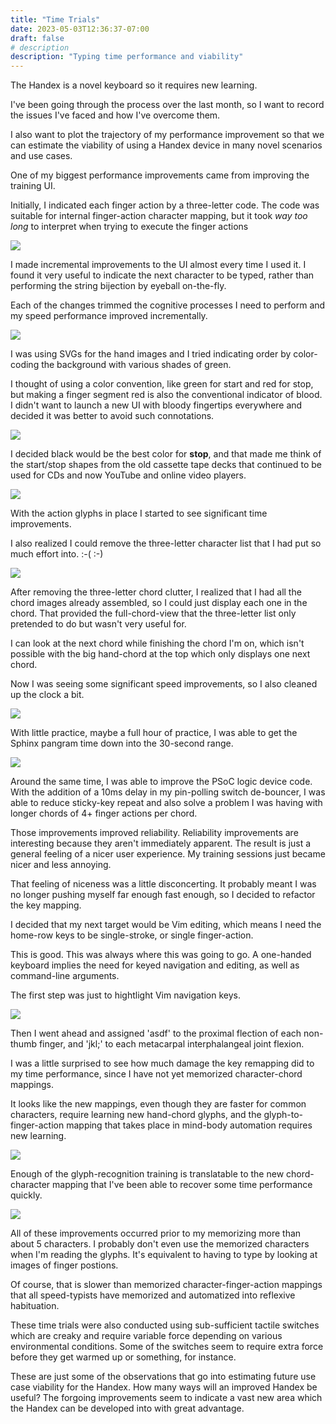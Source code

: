 ```yaml
---
title: "Time Trials"
date: 2023-05-03T12:36:37-07:00
draft: false
# description
description: "Typing time performance and viability"
---
```


The Handex is a novel keyboard so it requires new learning.

I've been going through the process over the last month, so I want to record the issues I've faced and how I've overcome them.

I also want to plot the trajectory of my performance improvement so that we can estimate the viability of using a Handex device in many novel scenarios and use cases.

One of my biggest performance improvements came from improving the training UI.

Initially, I indicated each finger action by a three-letter code. The code was suitable for internal finger-action character mapping, but it took _way too long_ to interpret when trying to execute the finger actions

![](/images/time-trials/Screenshot_20230328_172642_Edge_resized.png)

I made incremental improvements to the UI almost every time I used it. I found it very useful to indicate the next character to be typed, rather than performing the string bijection by eyeball on-the-fly.

Each of the changes trimmed the cognitive processes I need to perform and my speed performance improved incrementally.

![](/images/time-trials/Screenshot_20230401_104402_Edge_resized.png)

I was using SVGs for the hand images and I tried indicating order by color-coding the background with various shades of green.

I thought of using a color convention, like green for start and red for stop, but making a finger segment red is also the conventional indicator of blood. I didn't want to launch a new UI with bloody fingertips everywhere and decided it was better to avoid such connotations.

![](/images/time-trials/Screenshot_20230402_204430_Edge_resized.png)

I decided black would be the best color for **stop**, and that made me think of the start/stop shapes from the old cassette tape decks that continued to be used for CDs and now YouTube and online video players.

![](/images/time-trials/Screenshot_20230425_193323_Edge_resized.png)

With the action glyphs in place I started to see significant time improvements.

I also realized I could remove the three-letter character list that I had put so much effort into. :-( :-)

![](/images/time-trials/Screenshot_20230426_170433_Edge_resized.png)

After removing the three-letter chord clutter, I realized that I had all the chord images already assembled, so I could just display each one in the chord. That provided the full-chord-view that the three-letter list only pretended to do but wasn't very useful for.

I can look at the next chord while finishing the chord I'm on, which isn't possible with the big hand-chord at the top which only displays one next chord.

Now I was seeing some significant speed improvements, so I also cleaned up the clock a bit.

![](/images/time-trials/Screenshot_20230501_120406_Edge_resized.png)

With little practice, maybe a full hour of practice, I was able to get the Sphinx pangram time down into the 30-second range.

![](/images/time-trials/Screenshot_20230502_155247_Edge_resized.png)

Around the same time, I was able to improve the PSoC logic device code. With the addition of a 10ms delay in my pin-polling switch de-bouncer, I was able to reduce sticky-key repeat and also solve a problem I was having with longer chords of 4+ finger actions per chord.

Those improvements improved reliability. Reliability improvements are interesting because they aren't immediately apparent. The result is just a general feeling of a nicer user experience. My training sessions just became nicer and less annoying.

That feeling of niceness was a little disconcerting. It probably meant I was no longer pushing myself far enough fast enough, so I decided to refactor the key mapping.

I decided that my next target would be Vim editing, which means I need the home-row keys to be single-stroke, or single finger-action.

This is good. This was always where this was going to go. A one-handed keyboard implies the need for keyed navigation and editing, as well as command-line arguments.

The first step was just to hightlight Vim navigation keys.

![](/images/time-trials/Screenshot_20230502_150208_Edge_resized.png)

Then I went ahead and assigned 'asdf' to the proximal flection of each non-thumb finger, and 'jkl;' to each metacarpal interphalangeal joint flexion.

I was a little surprised to see how much damage the key remapping did to my time performance, since I have not yet memorized character-chord mappings.

It looks like the new mappings, even though they are faster for common characters, require learning new hand-chord glyphs, and the glyph-to-finger-action mapping that takes place in mind-body automation requires new learning.

![](/images/time-trials/Screenshot_20230503_143348_Edge_resized.png)

Enough of the glyph-recognition training is translatable to the new chord-character mapping that I've been able to recover some time performance quickly.

![](/images/time-trials/Screenshot_20230503_144659_Edge_resized.png)

All of these improvements occurred prior to my memorizing more than about 5 characters. I probably don't even use the memorized characters when I'm reading the glyphs. It's equivalent to having to type by looking at images of finger postions. 

Of course, that is slower than memorized character-finger-action mappings that all speed-typists have memorized and automatized into reflexive habituation.

These time trials were also conducted using sub-sufficient tactile switches which are creaky and require variable force depending on various environmental conditions. Some of the switches seem to require extra force before they get warmed up or something, for instance.

These are just some of the observations that go into estimating future use case viability for the Handex. How many ways will an improved Handex be useful? The forgoing improvements seem to indicate a vast new area which the Handex can be developed into with great advantage.